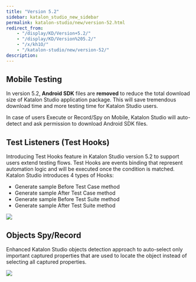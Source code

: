 ```yaml
---
title: "Version 5.2"
sidebar: katalon_studio_new_sidebar
permalink: katalon-studio/new/version-52.html
redirect_from:
    - "/display/KD/Version+5.2/"
    - "/display/KD/Version%205.2/"
    - "/x/kh1O/"
    - "/katalon-studio/new/version-52/"
description:
---
```

Mobile Testing
--------------

In version 5.2, **Android SDK** files are **removed** to reduce the total download size of Katalon Studio application package. This will save tremendous download time and more testing time for Katalon Studio users. 

In case of users Execute or Record/Spy on Mobile, Katalon Studio will auto-detect and ask permission to download Android SDK files. 

Test Listeners (Test Hooks)
---------------------------

Introducing Test Hooks feature in Katalon Studio version 5.2 to support users extend testing flows. Test Hooks are events binding that represent automation logic and will be executed once the condition is matched. Katalon Studio introduces 4 types of Hooks:

*   Generate sample Before Test Case method
*   Generate sample After Test Case method
*   Generate sample Before Test Suite method
*   Generate sample After Test Suite method


![](../../images/katalon-studio/new/version-52/image2017-12-5-103A353A38.png)

Objects Spy/Record
------------------

Enhanced Katalon Studio objects detection approach to auto-select only important captured properties that are used to locate the object instead of selecting all captured properties.

![](../../images/katalon-studio/new/version-52/image2017-12-5-143A53A33.png)